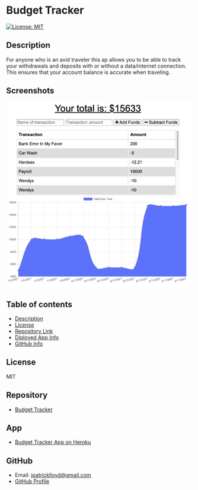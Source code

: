 # **Budget Tracker**
[![License: MIT](https://img.shields.io/badge/License-MIT-yellow.svg)](https://opensource.org/licenses/MIT)
## Description 
For anyone who is an avid traveler this ap allows you to be able to track your withdrawals and deposits with or without a data/internet connection.  This ensures that your account balance is accurate when traveling.
## Screenshots
![fitness](public/assets/budget.png)

## Table of contents
- [Description](#Description)
- [License](#License)
- [Repository Link](#Repository)
- [Diployed App Info](#App) 
- [GitHub Info](#GitHub) 
## License
MIT
## Repository
- [Budget Tracker](https://github.com/Meddle74/pwa-Budget-Tracker)

## App
- [Budget Tracker App on Heroku](https://meddle74-fitness-tracker.herokuapp.com/)
## GitHub
- Email: jpatricklloyd@gmail.com
- [GitHub Profile](https://github.com/Meddle74)